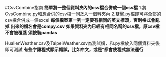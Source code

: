 #CsvCombine指南
**簡單將一整個資料夾內的csv檔合併成一個csv檔**
1.將CvsCombine.py和想合併的csv檔一同放入一個料夾內
2.雙擊.py檔即可將全部的csv檔合併成一個excel
**每個檔案第一列一定要有相同的英文標頭，否則格式會亂掉**
**出來的檔名會是compy.csv**
**如果資料夾內已經有相同名稱的csv檔，原csv檔不會被覆蓋**
**須按裝pandas**

HualienWeather.csv及TaipeiWeather.csv為測試檔，和.py檔放入同個資料夾後即可測試
**有些字讓程式顯示錯誤，比如中文，或是°都會使程式無法運行**
